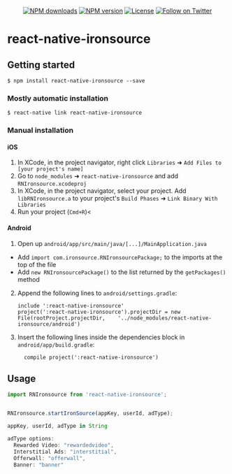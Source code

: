 <p align="center">
  <a href="https://www.npmjs.com/package/react-native-ironsource"><img src="https://img.shields.io/npm/dm/react-native-ironsource.svg?style=flat-square" alt="NPM downloads"></a>
  <a href="https://www.npmjs.com/package/react-native-ironsource"><img src="https://img.shields.io/npm/v/react-native-ironsource.svg?style=flat-square" alt="NPM version"></a>
  <a href="/LICENSE"><img src="https://img.shields.io/npm/l/react-native-ironsource.svg?style=flat-square" alt="License"></a>
  <a href="https://twitter.com/mraja2943"><img src="https://img.shields.io/twitter/follow/mraja2943.svg?style=social&label=Follow" alt="Follow on Twitter"></a>
</p>

# react-native-ironsource

## Getting started

`$ npm install react-native-ironsource --save`

### Mostly automatic installation

`$ react-native link react-native-ironsource`

### Manual installation

#### iOS

1. In XCode, in the project navigator, right click `Libraries` ➜ `Add Files to [your project's name]`
2. Go to `node_modules` ➜ `react-native-ironsource` and add `RNIronsource.xcodeproj`
3. In XCode, in the project navigator, select your project. Add `libRNIronsource.a` to your project's `Build Phases` ➜ `Link Binary With Libraries`
4. Run your project (`Cmd+R`)<

#### Android

1. Open up `android/app/src/main/java/[...]/MainApplication.java`

- Add `import com.ironsource.RNIronsourcePackage;` to the imports at the top of the file
- Add `new RNIronsourcePackage()` to the list returned by the `getPackages()` method

2. Append the following lines to `android/settings.gradle`:
   ```
   include ':react-native-ironsource'
   project(':react-native-ironsource').projectDir = new File(rootProject.projectDir, 	'../node_modules/react-native-ironsource/android')
   ```
3. Insert the following lines inside the dependencies block in `android/app/build.gradle`:
   ```
     compile project(':react-native-ironsource')
   ```

## Usage

```javascript
import RNIronsource from 'react-native-ironsource';


RNIronsource.startIronSource(appKey, userId, adType);

appKey, userId, adType in String

adType options:
  Rewarded Video: "rewardedvideo",
  Interstitial Ads: "interstitial",
  Offerwall: "offerwall",
  Banner: "banner"
```
